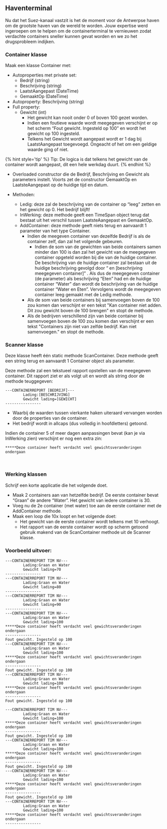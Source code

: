 ## Haventerminal
Nu dat het Suez-kanaal vastzit is het de moment voor de Antwerpse haven om de grootste haven van de wereld te worden. Jouw expertise werd ingeroepen om te helpen om de containerterminal te vernieuwen zodat verdachte containers sneller kunnen gevat worden en we zo het drugsprobleem indijken.


### Container klasse
Maak een klasse Container met:
* Autoproperties met private set: 
  * Bedrijf (string)
  * Beschrijving (string)
  * LaatstAangepast (DateTime) 
  * GemaaktOp (DateTime)
* Autoproperty: Beschrijving (string)
* Full property:
  * Gewicht (int)
    * Het gewicht kan nooit onder 0 of boven 100 gezet worden.
    * Indien een foutieve waarde wordt meegegeven verschijnt er op het scherm “Fout gewicht. Ingesteld op 100” en wordt het gewicht op 100 ingesteld.
    * Telkens het Gewicht wordt aangepast wordt er 1 dag bij LaatstAangepast toegevoegd. Ongeacht of het om een geldige waarde ging of niet. 

{% hint style='tip' %}
Tip: De logica is dat telkens het gewicht van de container wordt aangepast, dit een hele werkdag duurt.
{% endhint %}

* Overloaded constructor die de Bedrijf, Beschrijving en Gewicht als parameters instelt. Voorts zet de constructor GemaaktOp en LaatsteAangepast op de huidige tijd en datum.

* Methoden:
  * Ledig: deze zal de beschrijving van de container op “leeg” zetten en het gewicht op 0. Het bedrijf blijft!
  * InWerking: deze methode geeft een TimeSpan object terug dat bestaat uit het verschil tussen LaatsteAangepast en GemaaktOp.
  * AddContainer:  deze methode geeft niets terug en aanvaardt 1 parameter van het type Container.
    * Indien de meegeven container van dezelfde Bedrijf  is als de container zelf, dan zal het volgende gebeuren.
      * Indien de som van de gewichten van beide containers samen minder dan 100 is dan zal het gewicht van de meegegeven container opgeteld worden bij die van de huidige container. De beschrijving van de huidige container zal bestaan uit de huidige beschrijving gevolgd door “ en [beschrijving meegegeven container]” . Als dus de meegegeven container (de parameter) als beschrijving “Eten” had en de huidige container “Water” dan wordt de beschrijving van de huidige container “Water en Eten”.
      Vervolgens wordt de meegegeven container leeg gemaakt met de Ledig methode.
    * Als de som van beide containers bij samenvoegen boven de 100 zou komen dan verschijnt er een tekst "Kan container niet adden. Dit zou gewicht boven de 100 brengen" en stopt de methode.
    * Als de bedrijven  verschillend zijn van beide container bij samenvoegen boven de 100 zou komen dan verschijnt er een tekst "Containers zijn niet van zelfde bedrijf. Kan niet samenvoegen." en stopt de methode.

### Scanner klasse
Deze klasse heeft één static methode ScanContainer.
Deze methode geeft een string terug en aanvaardt 1 Container object als parameter.

Deze methode zal een tekstueel rapport opstellen van de meegegeven container. Dit rapport ziet er als volgt uit en wordt als string door de methode teuggegeven:


```
---CONTAINERREPORT [BEDRIJF]---
        Lading:[BESCHRIJVING]
        Gewicht lading=[GEWICHT]
----------------
```

* Waarbij de waarden tussen vierkante haken uiteraard vervangen worden door de properties van de container.
* Het bedrijf wordt in allcaps (dus volledig in hoofdletters) getoond.

Indien de container 5 of meer dagen aanpassingen bevat (kan je via InWerking zien)   verschijnt er nog een extra zin:

```text
*****Deze container heeft verdacht veel gewichtsveranderingen ondergaan
```

 
### Werking klassen
Schrijf een korte applicatie die het volgende doet.
* Maak 2 containers aan van hetzelfde bedrijf. De eerste container bevat “Graan” de andere “Water”. Het gewicht van iedere container is 30.
* Voeg nu de 2e container (met water) toe aan de eerste container met de AddContainer methode.
* Maak een loop die 10x loopt en het volgende doet:
  * Het gewicht van de eerste container wordt telkens met 10 verhoogt.
  * Het rapport van de eerste container wordt op scherm getoond gebruik makend van de ScanContainer methode uit de Scanner klasse.


### Voorbeeld uitvoer:

```text
---CONTAINERREPORT TIM NV---
        Lading:Graan en Water
        Gewicht lading=70
----------------
---CONTAINERREPORT TIM NV---
        Lading:Graan en Water
        Gewicht lading=80
----------------
---CONTAINERREPORT TIM NV---
        Lading:Graan en Water
        Gewicht lading=90
----------------
---CONTAINERREPORT TIM NV---
        Lading:Graan en Water
        Gewicht lading=100
*****Deze container heeft verdacht veel gewichtsveranderingen ondergaan
----------------
Fout gewicht. Ingesteld op 100
---CONTAINERREPORT TIM NV---
        Lading:Graan en Water
        Gewicht lading=100
*****Deze container heeft verdacht veel gewichtsveranderingen ondergaan
----------------
Fout gewicht. Ingesteld op 100
---CONTAINERREPORT TIM NV---
        Lading:Graan en Water
        Gewicht lading=100
*****Deze container heeft verdacht veel gewichtsveranderingen ondergaan
----------------
Fout gewicht. Ingesteld op 100

---CONTAINERREPORT TIM NV---
        Lading:Graan en Water
        Gewicht lading=100
*****Deze container heeft verdacht veel gewichtsveranderingen ondergaan
----------------
Fout gewicht. Ingesteld op 100
---CONTAINERREPORT TIM NV---
        Lading:Graan en Water
        Gewicht lading=100
*****Deze container heeft verdacht veel gewichtsveranderingen ondergaan
----------------
Fout gewicht. Ingesteld op 100
---CONTAINERREPORT TIM NV---
        Lading:Graan en Water
        Gewicht lading=100
*****Deze container heeft verdacht veel gewichtsveranderingen ondergaan
----------------
Fout gewicht. Ingesteld op 100
---CONTAINERREPORT TIM NV---
        Lading:Graan en Water
        Gewicht lading=100
*****Deze container heeft verdacht veel gewichtsveranderingen ondergaan
----------------
```